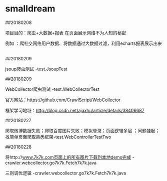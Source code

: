 # smalldream
##20180208

项目目的：爬虫+大数据+报表 在页面展示网络不为人知的秘密

例如 ：爬社交网络用户数据、将数据通过大数据过滤，利用echarts报表展示出来
 
 
##20180209 

jsoup爬虫测试 -test.JsoupTest

##20180209

WebCollector爬虫测试 -test.WebCollectorTest

官方网站：https://github.com/CrawlScript/WebCollector

框架学习地址：http://blog.csdn.net/ajaxhu/article/details/38406687

##20180227

爬取微博数据失败；爬取百度图片失败；模拟登录；页面逻辑多层 ；问题挂起；找简单页面爬取熟悉框架-test.WebControllerTestTwo
 
 
 
 ##20180228

将http://www.7k7k.com页面上的所有图片下载到本地demo完成 -crawler.webcollector.go7k7k.Fetch7k7k.java 
 

三则调优逻辑 -crawler.webcollector.go7k7k.Fetch7k7k.java 
 
